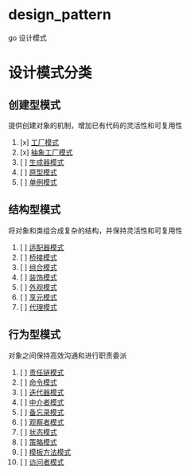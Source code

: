 # design_pattern
go 设计模式

# 设计模式分类
## 创建型模式
提供创建对象的机制，增加已有代码的灵活性和可复用性

1. [x] [工厂模式]()
2. [x] [抽象工厂模式]()
3. [ ] [生成器模式]()
4. [ ] [原型模式]()
5. [ ] [单例模式]()
## 结构型模式
将对象和类组合成复杂的结构，并保持灵活性和可复用性
1. [ ] [适配器模式]()
2. [ ] [桥接模式]()
3. [ ] [组合模式]()
4. [ ] [装饰模式]()
5. [ ] [外观模式]()
6. [ ] [享元模式]()
7. [ ] [代理模式]()
## 行为型模式
对象之间保持高效沟通和进行职责委派
1. [ ] [责任链模式]()
2. [ ] [命令模式]()
3. [ ] [迭代器模式]()
4. [ ] [中介者模式]()
5. [ ] [备忘录模式]()
6. [ ] [观察者模式]()
7. [ ] [状态模式]()
8. [ ] [策略模式]()
9. [ ] [模板方法模式]()
10. [ ] [访问者模式]()
